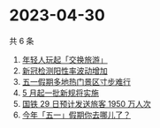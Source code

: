 # 2023-04-30

共 6 条

<!-- BEGIN -->
<!-- 最后更新时间 Sun Apr 30 2023 18:06:26 GMT+0800 (China Standard Time) -->

1. [年轻人玩起「交换旅游」](https://www.zhihu.com/search?q=%E5%B9%B4%E8%BD%BB%E4%BA%BA%E7%8E%A9%E8%B5%B7%E3%80%8C%E4%BA%A4%E6%8D%A2%E6%97%85%E6%B8%B8%E3%80%8D)
1. [新冠检测阳性率波动增加](https://www.zhihu.com/search?q=%E6%96%B0%E5%86%A0%E6%A3%80%E6%B5%8B%E9%98%B3%E6%80%A7%E7%8E%87%E6%B3%A2%E5%8A%A8%E5%A2%9E%E5%8A%A0)
1. [五一假期多地热门景区寸步难行](https://www.zhihu.com/search?q=%E4%BA%94%E4%B8%80%E5%81%87%E6%9C%9F%E5%A4%9A%E5%9C%B0%E7%83%AD%E9%97%A8%E6%99%AF%E5%8C%BA%E5%AF%B8%E6%AD%A5%E9%9A%BE%E8%A1%8C)
1. [5 月起一批新规将实施](https://www.zhihu.com/search?q=5%20%E6%9C%88%E8%B5%B7%E4%B8%80%E6%89%B9%E6%96%B0%E8%A7%84%E5%B0%86%E5%AE%9E%E6%96%BD)
1. [国铁 29 日预计发送旅客 1950 万人次](https://www.zhihu.com/search?q=%E5%9B%BD%E9%93%81%2029%20%E6%97%A5%E9%A2%84%E8%AE%A1%E5%8F%91%E9%80%81%E6%97%85%E5%AE%A2%201950%20%E4%B8%87%E4%BA%BA%E6%AC%A1)
1. [今年「五一」假期你去哪儿了？](https://www.zhihu.com/search?q=%E4%BB%8A%E5%B9%B4%E3%80%8C%E4%BA%94%E4%B8%80%E3%80%8D%E5%81%87%E6%9C%9F%E4%BD%A0%E5%8E%BB%E5%93%AA%E5%84%BF%E4%BA%86%EF%BC%9F)

<!-- END -->
